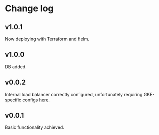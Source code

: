
# Change log 

## v1.0.1

Now deploying with Terraform and Helm. 

## v1.0.0 

DB added. 

## v0.0.2 

Internal load balancer correctly configured, unfortunately requiring GKE-specific configs [here](https://cloud.google.com/kubernetes-engine/docs/how-to/internal-load-balancing). 

## v0.0.1 

Basic functionality achieved.

